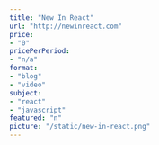 ```yaml
---
title: "New In React"
url: "http://newinreact.com"
price: 
- "0"
pricePerPeriod: 
- "n/a"
format: 
- "blog"
- "video"
subject: 
- "react"
- "javascript"
featured: "n"
picture: "/static/new-in-react.png"
---
```

